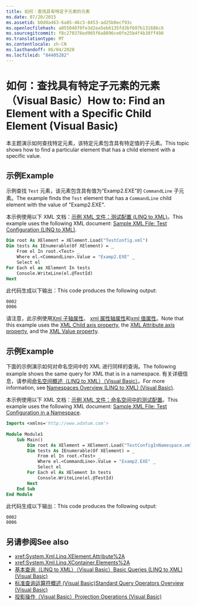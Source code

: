 ```yaml
---
title: 如何：查找具有特定子元素的元素
ms.date: 07/20/2015
ms.assetid: b0d0a463-6a85-46c3-8453-ad25b0ecf93c
ms.openlocfilehash: a05504070fe3d2ea5eb6135fd3bf697b131686c6
ms.sourcegitcommit: f8c270376ed905f6a8896ce0fe25b4f4b38ff498
ms.translationtype: MT
ms.contentlocale: zh-CN
ms.lasthandoff: 06/04/2020
ms.locfileid: "84405282"
---
```

# <a name="how-to-find-an-element-with-a-specific-child-element-visual-basic"></a><span data-ttu-id="61b9f-102">如何：查找具有特定子元素的元素（Visual Basic）</span><span class="sxs-lookup"><span data-stu-id="61b9f-102">How to: Find an Element with a Specific Child Element (Visual Basic)</span></span>
<span data-ttu-id="61b9f-103">本主题演示如何查找特定元素，该特定元素包含具有特定值的子元素。</span><span class="sxs-lookup"><span data-stu-id="61b9f-103">This topic shows how to find a particular element that has a child element with a specific value.</span></span>  
  
## <a name="example"></a><span data-ttu-id="61b9f-104">示例</span><span class="sxs-lookup"><span data-stu-id="61b9f-104">Example</span></span>  
 <span data-ttu-id="61b9f-105">示例查找 `Test` 元素，该元素包含具有值为“Examp2.EXE”的 `CommandLine` 子元素。</span><span class="sxs-lookup"><span data-stu-id="61b9f-105">The example finds the `Test` element that has a `CommandLine` child element with the value of "Examp2.EXE".</span></span>  
  
 <span data-ttu-id="61b9f-106">本示例使用以下 XML 文档：[示例 XML 文件：测试配置 (LINQ to XML)](sample-xml-file-test-configuration-linq-to-xml.md)。</span><span class="sxs-lookup"><span data-stu-id="61b9f-106">This example uses the following XML document: [Sample XML File: Test Configuration (LINQ to XML)](sample-xml-file-test-configuration-linq-to-xml.md).</span></span>  
  
```vb  
Dim root As XElement = XElement.Load("TestConfig.xml")  
Dim tests As IEnumerable(Of XElement) = _  
    From el In root.<Test> _  
    Where el.<CommandLine>.Value = "Examp2.EXE" _  
    Select el  
For Each el as XElement In tests  
    Console.WriteLine(el.@TestId)  
Next  
```  
  
 <span data-ttu-id="61b9f-107">此代码生成以下输出：</span><span class="sxs-lookup"><span data-stu-id="61b9f-107">This code produces the following output:</span></span>  
  
```console  
0002  
0006  
```  
  
 <span data-ttu-id="61b9f-108">请注意，此示例使用[Xml 子轴属性](../../../language-reference/xml-axis/xml-child-axis-property.md)、 [xml 属性轴属性](../../../language-reference/xml-axis/xml-attribute-axis-property.md)和[xml 值属性](../../../language-reference/xml-axis/xml-value-property.md)。</span><span class="sxs-lookup"><span data-stu-id="61b9f-108">Note that this example uses the [XML Child axis property](../../../language-reference/xml-axis/xml-child-axis-property.md), the [XML Attribute axis property](../../../language-reference/xml-axis/xml-attribute-axis-property.md), and the [XML Value property](../../../language-reference/xml-axis/xml-value-property.md).</span></span>  
  
## <a name="example"></a><span data-ttu-id="61b9f-109">示例</span><span class="sxs-lookup"><span data-stu-id="61b9f-109">Example</span></span>  
 <span data-ttu-id="61b9f-110">下面的示例演示如何对命名空间中的 XML 进行同样的查询。</span><span class="sxs-lookup"><span data-stu-id="61b9f-110">The following example shows the same query for XML that is in a namespace.</span></span> <span data-ttu-id="61b9f-111">有关详细信息，请参阅[命名空间概述（LINQ to XML）（Visual Basic）](namespaces-overview-linq-to-xml.md)。</span><span class="sxs-lookup"><span data-stu-id="61b9f-111">For more information, see [Namespaces Overview (LINQ to XML) (Visual Basic)](namespaces-overview-linq-to-xml.md).</span></span>  
  
 <span data-ttu-id="61b9f-112">本示例使用以下 XML 文档：[示例 XML 文件：命名空间中的测试配置](sample-xml-file-test-configuration-in-a-namespace.md)。</span><span class="sxs-lookup"><span data-stu-id="61b9f-112">This example uses the following XML document: [Sample XML File: Test Configuration in a Namespace](sample-xml-file-test-configuration-in-a-namespace.md).</span></span>  
  
```vb  
Imports <xmlns='http://www.adatum.com'>  
  
Module Module1  
    Sub Main()  
        Dim root As XElement = XElement.Load("TestConfigInNamespace.xml")  
        Dim tests As IEnumerable(Of XElement) = _  
            From el In root.<Test> _  
            Where el.<CommandLine>.Value = "Examp2.EXE" _  
            Select el  
        For Each el As XElement In tests  
            Console.WriteLine(el.@TestId)  
        Next  
    End Sub  
End Module  
```  
  
 <span data-ttu-id="61b9f-113">此代码生成以下输出：</span><span class="sxs-lookup"><span data-stu-id="61b9f-113">This code produces the following output:</span></span>  
  
```console  
0002  
0006  
```  
  
## <a name="see-also"></a><span data-ttu-id="61b9f-114">另请参阅</span><span class="sxs-lookup"><span data-stu-id="61b9f-114">See also</span></span>

- <xref:System.Xml.Linq.XElement.Attribute%2A>
- <xref:System.Xml.Linq.XContainer.Elements%2A>
- [<span data-ttu-id="61b9f-115">基本查询（LINQ to XML）（Visual Basic）</span><span class="sxs-lookup"><span data-stu-id="61b9f-115">Basic Queries (LINQ to XML) (Visual Basic)</span></span>](basic-queries-linq-to-xml.md)
- [<span data-ttu-id="61b9f-116">标准查询运算符概述 (Visual Basic)</span><span class="sxs-lookup"><span data-stu-id="61b9f-116">Standard Query Operators Overview (Visual Basic)</span></span>](standard-query-operators-overview.md)
- [<span data-ttu-id="61b9f-117">投影操作（Visual Basic）</span><span class="sxs-lookup"><span data-stu-id="61b9f-117">Projection Operations (Visual Basic)</span></span>](projection-operations.md)
